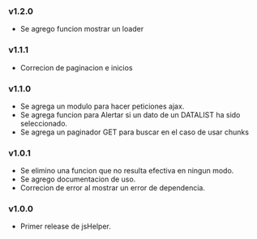 ### v1.2.0
* Se agrego funcion mostrar un loader

### v1.1.1
* Correcion de paginacion e inicios

### v1.1.0
* Se agrega un modulo para hacer peticiones ajax.
* Se agrega funcion para Alertar si un dato de un DATALIST ha sido seleccionado.
* Se agrega un paginador GET para buscar en el caso de usar chunks

### v1.0.1
* Se elimino una funcion que no resulta efectiva en ningun modo.
* Se agrego documentacion de uso.
* Correcion de error al mostrar un error de dependencia.

### v1.0.0
* Primer release de jsHelper.